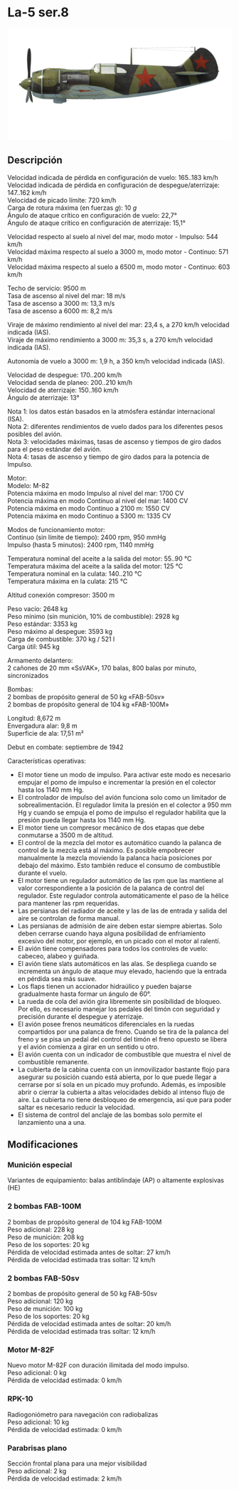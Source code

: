 # La-5 ser.8  
  
![la5s8](../images/la5s8.png)  
  
## Descripción  
  
Velocidad indicada de pérdida en configuración de vuelo: 165..183 km/h  
Velocidad indicada de pérdida en configuración de despegue/aterrizaje: 147..162 km/h  
Velocidad de picado límite: 720 km/h  
Carga de rotura máxima (en fuerzas <i>g</i>): 10 <i>g</i>  
Ángulo de ataque crítico en configuración de vuelo: 22,7°  
Ángulo de ataque crítico en configuración de aterrizaje: 15,1°  
  
Velocidad respecto al suelo al nivel del mar, modo motor - Impulso: 544 km/h  
Velocidad máxima respecto al suelo a 3000 m, modo motor - Continuo: 571 km/h  
Velocidad máxima respecto al suelo a 6500 m, modo motor - Continuo: 603 km/h  
  
Techo de servicio: 9500 m  
Tasa de ascenso al nivel del mar: 18 m/s  
Tasa de ascenso a 3000 m: 13,3 m/s  
Tasa de ascenso a 6000 m: 8,2 m/s  
  
Viraje de máximo rendimiento al nivel del mar: 23,4 s, a 270 km/h velocidad indicada (IAS).  
Viraje de máximo rendimiento a 3000 m: 35,3 s, a 270 km/h velocidad indicada (IAS).  
  
Autonomía de vuelo a 3000 m: 1,9 h, a 350 km/h velocidad indicada (IAS).  
  
Velocidad de despegue: 170..200 km/h  
Velocidad senda de planeo: 200..210 km/h  
Velocidad de aterrizaje: 150..160 km/h  
Ángulo de aterrizaje: 13°  
  
Nota 1: los datos están basados en la atmósfera estándar internacional (ISA).  
Nota 2: diferentes rendimientos de vuelo dados para los diferentes pesos posibles del avión.  
Nota 3: velocidades máximas, tasas de ascenso y tiempos de giro dados para el peso estándar del avión.  
Nota 4: tasas de ascenso y tiempo de giro dados para la potencia de Impulso.  
  
Motor:  
Modelo: M-82  
Potencia máxima en modo Impulso al nivel del mar: 1700 CV  
Potencia máxima en modo Continuo al nivel del mar: 1400 CV  
Potencia máxima en modo Continuo a 2100 m: 1550 CV  
Potencia máxima en modo Continuo a 5300 m: 1335 CV  
  
Modos de funcionamiento motor:  
Continuo (sin límite de tiempo): 2400 rpm, 950 mmHg  
Impulso (hasta 5 minutos): 2400 rpm, 1140 mmHg  
  
Temperatura nominal del aceite a la salida del motor: 55..90 °C  
Temperatura máxima del aceite a la salida del motor: 125 °C  
Temperatura nominal en la culata: 140..210 °C  
Temperatura máxima en la culata: 215 °C  
  
Altitud conexión compresor: 3500 m  
  
Peso vacío: 2648 kg  
Peso mínimo (sin munición, 10% de combustible): 2928 kg  
Peso estándar: 3353 kg  
Peso máximo al despegue: 3593 kg  
Carga de combustible: 370 kg / 521 l  
Carga útil: 945 kg  
  
Armamento delantero:  
2 cañones de 20 mm «SsVAK», 170 balas, 800 balas por minuto, sincronizados  
  
Bombas:  
2 bombas de propósito general de 50 kg «FAB-50sv»  
2 bombas de propósito general de 104 kg «FAB-100M»  
  
Longitud: 8,672 m  
Envergadura alar: 9,8 m  
Superficie de ala: 17,51 m²  
  
Debut en combate: septiembre de 1942  
  
Características operativas:  
- El motor tiene un modo de impulso. Para activar este modo es necesario empujar el pomo de impulso e incrementar la presión en el colector hasta los 1140 mm Hg.  
- El controlador de impulso del avión funciona solo como un limitador de sobrealimentación. El regulador limita la presión en el colector a 950 mm Hg y cuando se empuja el pomo de impulso el regulador habilita que la presión pueda llegar hasta los 1140 mm Hg.  
- El motor tiene un compresor mecánico de dos etapas que debe conmutarse a 3500 m de altitud.  
- El control de la mezcla del motor es automático cuando la palanca de control de la mezcla está al máximo. Es posible empobrecer manualmente la mezcla moviendo la palanca hacia posiciones por debajo del máximo. Esto también reduce el consumo de combustible durante el vuelo.  
- El motor tiene un regulador automático de las rpm que las mantiene al valor correspondiente a la posición de la palanca de control del regulador. Este regulador controla automáticamente el paso de la hélice para mantener las rpm requeridas.  
- Las persianas del radiador de aceite y las de las de entrada y salida del aire se controlan de forma manual.  
- Las persianas de admisión de aire deben estar siempre abiertas. Solo deben cerrarse cuando haya alguna posibilidad de enfriamiento excesivo del motor, por ejemplo, en un picado con el motor al ralentí.  
- El avión tiene compensadores para todos los controles de vuelo: cabeceo, alabeo y guiñada.  
- El avión tiene slats automáticos en las alas. Se despliega cuando se incrementa un ángulo de ataque muy elevado, haciendo que la entrada en pérdida sea más suave.  
- Los flaps tienen un accionador hidraúlico y pueden bajarse gradualmente hasta formar un ángulo de 60°.  
- La rueda de cola del avión gira libremente sin posibilidad de bloqueo. Por ello, es necesario manejar los pedales del timón con seguridad y precisión durante el despegue y aterrizaje.  
- El avión posee frenos neumáticos diferenciales en la ruedas compartidos por una palanca de freno. Cuando se tira de la palanca del freno y se pisa un pedal del control del timón el freno opuesto se libera y el avión comienza a girar en un sentido u otro.  
- El avión cuenta con un indicador de combustible que muestra el nivel de combustible remanente.  
- La cubierta de la cabina cuenta con un inmovilizador bastante flojo para asegurar su posición cuando está abierta, por lo que puede llegar a cerrarse por sí sola en un picado muy profundo. Además, es imposible abrir o cierrar la cubierta a altas velocidades debido al intenso flujo de aire. La cubierta no tiene desbloqueo de emergencia, así que para poder saltar es necesario reducir la velocidad.  
- El sistema de control del anclaje de las bombas solo permite el lanzamiento una a una.  
  
## Modificaciones  
  
  
### Munición especial  
  
Variantes de equipamiento: balas antiblindaje (AP) o altamente explosivas (HE)  
  
### 2 bombas FAB-100M  
  
2 bombas de propósito general de 104 kg FAB-100M  
Peso adicional: 228 kg  
Peso de munición: 208 kg  
Peso de los soportes: 20 kg  
Pérdida de velocidad estimada antes de soltar: 27 km/h  
Pérdida de velocidad estimada tras soltar: 12 km/h  
  
### 2 bombas FAB-50sv  
  
2 bombas de propósito general de 50 kg FAB-50sv  
Peso adicional: 120 kg  
Peso de munición: 100 kg  
Peso de los soportes: 20 kg  
Pérdida de velocidad estimada antes de soltar: 20 km/h  
Pérdida de velocidad estimada tras soltar: 12 km/h  ﻿
  
### Motor M-82F  
  
Nuevo motor M-82F con duración ilimitada del modo impulso.   
Peso adicional: 0 kg  
Pérdida de velocidad estimada: 0 km/h  ﻿
  
### RPK-10  
  
Radiogoniómetro para navegación con radiobalizas  
Peso adicional: 10 kg  
Pérdida de velocidad estimada: 0 km/h  ﻿
  
### Parabrisas plano  
  
Sección frontal plana para una mejor visibilidad  
Peso adicional: 2 kg  
Pérdida de velocidad estimada: 2 km/h  
